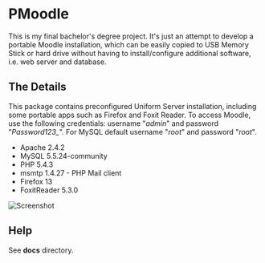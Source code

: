 PMoodle
=======

This is my final bachelor's degree project. It's just an attempt to develop a portable Moodle installation, which can be easily copied to USB Memory Stick or hard drive without having to install/configure additional software, i.e. web server and database.

The Details
-----------

This package contains preconfigured Uniform Server installation, including some portable apps such as Firefox and Foxit Reader.
To access Moodle, use the following credentials: username "*admin*" and password "*Password123_*". For MySQL default username "*root*" and password "*root*".

- Apache 2.4.2
- MySQL 5.5.24-community
- PHP 5.4.3
- msmtp 1.4.27 - PHP Mail client
- Firefox 13
- FoxitReader 5.3.0

![Screenshot](http://i.imgur.com/tXSQk.png)

Help
----

See **docs** directory.